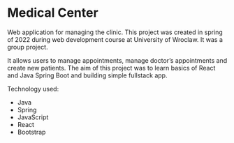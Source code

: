 # Medical Center

Web application for managing the clinic. This project was created in spring of 2022 during web development course at University of Wroclaw. It was a group project.

It allows users to manage appointments, manage doctor’s appointments and create new patients. The aim of this project was to learn basics of React and Java Spring Boot and building simple fullstack app.

Technology used:
* Java
* Spring
* JavaScript
* React
* Bootstrap
